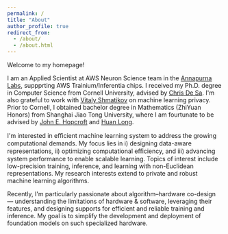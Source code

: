 ```yaml
---
permalink: /
title: "About"
author_profile: true
redirect_from: 
  - /about/
  - /about.html
---
```

Welcome to my homepage!

I am an Applied Scientist at AWS Neuron Science team in the [Annapurna Labs](https://amazon.jobs/content/en/teams/amazon-web-services/annapurna-labs), suppprting AWS Trainium/Inferentia chips. I received my Ph.D. degree in Computer Science from Cornell University, advised by [Chris De Sa](https://www.cs.cornell.edu/~cdesa/). I'm also grateful to work with [Vitaly Shmatikov](https://www.cs.cornell.edu/~shmat/) on machine learning privacy. Prior to Cornell, I obtained bachelor degree in Mathematics (ZhiYuan Honors) from Shanghai Jiao Tong University, where I am fourtunate to be advised by [John E. Hopcroft](https://www.cs.cornell.edu/jeh/) and [Huan Long](https://basics.sjtu.edu.cn/~longhuan/).

I'm interested in eﬃcient machine learning system to address the growing computational demands. My focus lies in i) designing data-aware representations, ii) optimizing computational eﬃciency, and iii) advancing system performance to enable scalable learning. Topics of interest include low-precision training, inference, and learning with non-Euclidean representations. My research interests extend to private and robust machine learning algorithms.

Recently, I'm particularly passionate about algorithm–hardware co-design — understanding the limitations of hardware & software, leveraging their features, and designing supports for efficient and reliable training and inference. My goal is to simplify the development and deployment of foundation models on such specialized hardware.

<!-- [CV](https://ydtydr.github.io/files/tao_resume.pdf) -->

<!-- For my research, I am intrigued by the prospect of integrating data geometry into machine learning and NLP, as it helps capture diverse properties exhibited by data across various tasks. I'm also dedicated to developing efficient algorithmic and library solutions to ensure the robust numerical computation of low-precision ML models. Additionally, my interests extend to LLMs, machine learning privacy and robustness, along with a curiosity for emerging cognitive learning paradigms such as vector symbolic architectures and hyperdimensional computing. -->

<!-- Hyperbolic Deep Learning
======
Hyperbolic Space is particularly interesting and promising in machine learning due to its non-Euclidean properties. For example, volume of a ball in the hyperbolic space increases exponentially w.r.t. the radius (polynomially in Euclidean space). This imitates a tree, where the number of nodes increases exponentially over the depth (with a fixed branch factor).
We propose HyLa, a completely different approach to using hyperbolic space in graph learning: HyLa maps once from a learned hyperbolic-space embedding to Euclidean space via the eigenfunctions of the Laplacian operator in the hyperbolic space. HyLa is inspired by the random Fourier feature methodology, which uses the eigenfunctions of the Laplacian in Euclidan space. HyLa shows significant improvements over (hyperbolic) GCNs on downstream tasks including node classification and text classification.
We also look into a critical issue of using hyperbolic space: the NaN problem. We proposed tiling-based models and multi-component floats models to solve the NaN problem both theoretically and empirically, currently we are working on a Library to use these techniques easily in ML.

Machine Learning Privacy & Security
======
Despite of the great success of Machine learning, there are also some concerns calling for attention, namely, the security and privacy concern. On the one hand, Machine Learning models are vulnerable to imperceptible adversarial perturbations, which alter the model's decision entirely, it's necessary and worthwhile to design robust and secure models for various applications. On the other hand, Machine Learning models also suffer from information leakage, attacks such as membership inference and model inversion are able to infer information of the dataset. Hence, it's important to measure the information leakage and design privacy-preserving models and algorithms. However, both aspects may degrade the model's performace. What's more, it's particularly interesting to ask whether there is a tradeoff between robustness and privacy, we are currently looking at these tradeoffs in detail.

Federated Learning
======
Federated learning is proposed for collaborative Machine Learning without centralized training data. Users will be able to collaboratively learn a shared model while keeping all the data on device. Latest FL approaches use differential privacy or robust aggregation to ensure privacy and integrity of the federated model, however, we show that these approaches will destroy the accuracy of the federated model for many participants. Thus, we propose local adaptation of federated models, our evaluatation of different techniques demonstrate that all participants benefit from local adaptation. -->